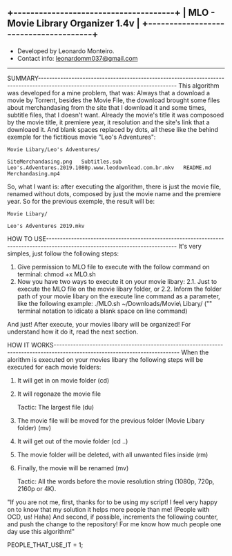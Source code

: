 +--------------------------------------+
|  MLO - Movie Library Organizer 1.4v  |
+--------------------------------------+
---------------------------------------
+ Developed by Leonardo Monteiro.
+ Contact info: leonardomm037@gmail.com
---------------------------------------

SUMMARY--------------------------------------------------------------------------------------------------------------------------------
This algorithm was developed for a mine problem, that was:
Always that a download a movie by Torrent, besides the Movie File, the download brought some files about merchandasing
from the site that I download it and some times, subtitle files, that I doesn't want.
Already the movie's title it was composoed by the movie title, it premiere year, it resolution and the site's link that a downloaed it. And blank spaces replaced by dots, all these like the behind exemple for the fictitious movie "Leo's Adventures":

	Movie Libary/Leo's Adventures/
	
	SiteMerchandasing.png   Subtitles.sub   Leo's.Adventures.2019.1080p.www.leodownload.com.br.mkv   README.md   Merchandasing.mp4

So, what I want is: after executing the algorithm, there is just the movie file, renamed without dots, composed by just the movie name and the premiere year. So for the previous exemple, the result will be:

	Movie Libary/

	Leo's Adventures 2019.mkv

HOW TO USE-----------------------------------------------------------------------------------------------------------------------------
It's very simples, just follow the following steps:
 1. Give permission to MLO file to execute with the follow command on terminal:
	chmod +x MLO.sh
 2. Now you have two ways to execute it on your movie libary:
	2.1. Just to execute the MLO file on the movie libary folder, or
	2.2. Inform the folder path of your movie libary on the execute line command as a parameter, like the following example:
		./MLO.sh ~/Downloads/Movie\ Libary/
		("\" terminal notation to idicate a blank space on line command)

And just! After execute, your movies libary will be organized! For understand how it do it, read the next section.

HOW IT WORKS---------------------------------------------------------------------------------------------------------------------------
When the alorithm is executed on your movies libary the following steps will be executed for each movie folders:
 1. It will get in on movie folder (cd)
 2. It will regonaze the movie file

	Tactic: The largest file (du)
 
 3. The movie file will be moved for the previous folder (Movie Libary folder) (mv)
 4. It will get out of the movie folder (cd ..)
 5. The movie folder will be deleted, with all unwanted files inside (rm)
 6. Finally, the movie will be renamed (mv)

	Tactic: All the words before the movie resolution string (1080p, 720p, 2160p or 4K).

"If you are not me, first, thanks for to be using my script!
I feel very happy on to know that my solution it helps more people than me! (People with OCD, us! Haha)
And second, if possible, increments the following counter, and push the change to the repository!
For me know how much people one day use this algorithm!"

PEOPLE_THAT_USE_IT = 1;
